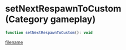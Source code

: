 # setNextRespawnToCustom (Category gameplay)

```js
function setNextRespawnToCustom(): void
```

[filename](setNextRespawnToCustom_m.md ':include')